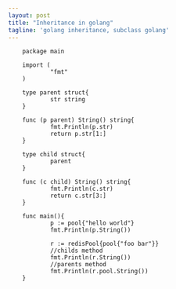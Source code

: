 ```yaml
---
layout: post
title: "Inheritance in golang"
tagline: 'golang inheritance, subclass golang'
---
```


        package main

        import (
                "fmt"
        )

        type parent struct{
                str string
        }

        func (p parent) String() string{
                fmt.Println(p.str)
                return p.str[1:]
        }

        type child struct{
                parent
        }

        func (c child) String() string{
                fmt.Println(c.str)
                return c.str[3:]
        }

        func main(){
                p := pool{"hello world"}
                fmt.Println(p.String())

                r := redisPool{pool{"foo bar"}}
                //childs method
                fmt.Println(r.String())
                //parents method
                fmt.Println(r.pool.String())
        }

